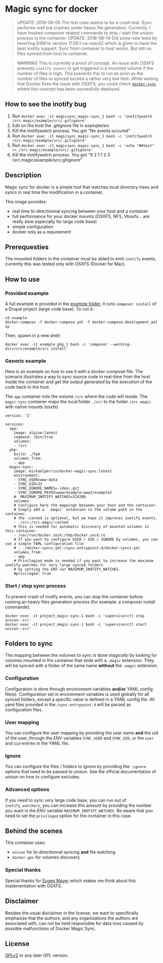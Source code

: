 Magic sync for docker
=====================

> UPDATE: 2018-08-05
> The test case seems to be a crash test. Sync performs well but crashes under heavy file generation. Currently, I have hooked composer related commands to stop / start the 
> unison process in the container.
> UPDATE: 2018-06-14
> Did some new tests by reverting D4M to version 17.09.1-ce-mac42 which is given to have the best inotify support.
> Sync from container to host works. 
> But still no files synced from host to container. 

> WARNING
> This is currently a proof of concept.
> An issue with OSXFS prevents `inotify events` to get triggered in a mounted volume if the number of files is high. This prevents this to run as soon as the number of files to synced exceed a rather very low limit.
> While waiting that Docker fixes the issue with OSXFS, you could check [`docker-sync`](https://github.com/EugenMayer/docker-sync) where this concept has been succesfully deployed.

## How to see the inotify bug

1. Run `docker exec -it magicsync_magic-sync_1 bash -c 'inotifywatch /src.magic/example/src/.gitignore'`
2. Edit on the host the .gitignore file in example/src
3. Kill the inotifywatch process. You got "No events occured"
4. Run `docker exec -it magicsync_magic-sync_1 bash -c 'inotifywatch /src.magic/example/src/.gitignore'`
5. Run `docker exec -it magicsync_magic-sync_1 bash -c 'echo "##test" >> /src.magic/example/src/.gitignore'`
6. Kill the inotifywatch process. You got "9      2       1       1            2              3     /src.magic/example/src/.gitignore"

## Description

Magic sync for docker is a simple tool that watches local directory trees and syncs in real time the modification in a
container.

This image provides:
 - real time bi-directionnal syncing between your host and a container
 - full performance for your docker mounts (OSXFS, NFS, Vboxfs... are really slow especially for large code base)
 - simple configuration
 - docker only as a requirement

## Prerequesties

The mounted folders in the container must be abled to emit `inotify` events, currently this was tested only with OSXFS
(Docker for Mac).

## How to use

### Provided example

A full example is provided in the [example folder](https://github.com/mickaelperrin/docker-magic-sync/tree/master/example), it runs `composer install` of a Drupal project (large code base). To run it:

    cd example
    docker-compose -f docker-compose.yml -f docker-compose.development.yml up

Then, spawn in a new shell:

    docker exec -it example_php_1 bash -c 'composer --working-dir=/src/example/src install'

### Generic example

Here is an example on how to use it with a docker-compose file. The scenario illustrates a way to sync source code in real-time from the host inside
the container and get the output generated by the execution of the code back to the host.

The `app` container inits the volume `/src` where the code will reside.
The `magic-sync` container maps the local folder `./src` to the folder `/src.magic` with native mounts (osxfs)

    version: '2'

    services:
      app:
        image: alpine:latest
        command: /bin/true
        volumes:
        - /src
      php:
        build: ./fpm
        volumes_from:
        - app
      magic-sync:
        image: mickaelperrin/docker-magic-sync:latest
        environment:
        - SYNC_USER=www-data
        - SYNC_UID=33
        - SYNC_IGNORE_NAMES=.idea:.git
        - SYNC_IGNORE_PATHS=www/example:www2/example2
        #- MAXIMUM_INOTIFY_WATCHES=524288
        volumes:
        # Configure here the mappings between your host and the container.
        # Simply add a `.magic` extension to the volume path in the container.
        # the :cached is optional, but we hope it improves inotify events.
        - ./src:/src.magic:cached
        # this is needed for automatic discovery of mounted volumes in this container.
        - /var/run/docker.sock:/tmp/docker.sock:ro
        # If you want to configure USER / UID / IGNORE by volumes, you can use a simple YAML configuration file
        # - ./docker-syncs.yml:/sync-entrypoint.d/docker-syncs.yml
        volumes_from:
        - app
        # Privilegied mode is needed if you want to increase the maximum inotify watches for very large synced folders
        # by setting the ENV var MAXIMUM_INOTIFY_WATCHES.
        #privileged: true
        
### Start / stop sync process

To prevent crash of inotify events, you can stop the container before running an heavy files generation process (for example: a composer install commande).

```
docker exec -it project_magic-sync-1 bash -c 'supervisorctl stop unison--src'
docker exec -it project_magic-sync-1 bash -c 'supervisorctl start unison--src'
```

## Folders to sync

The mapping between the volumes to sync is done *magically* by looking for volumes mounted in the container that ends
with a `.magic` extension. They will be synced with a folder of the same name **without** the `.magic` extension.

### Configuration

Configuration is done through environment variables **and/or** YAML config file(s).
Configuration set in environment variables is used globally for all synced folders, except a specific value is defined
in a YAML config file. All yaml files provided in the `/sync-entrypoint.d` will be parsed as configuration files.

### User mapping

You can configure the user mapping by providing the user name **and** the uid of the user, through the ENV variables
`SYNC_USER` and `SYNC_UID`, or the `user` and `uid` entries in the YAML file.

### Ignore

You can configure the files / folders to ignore by providing the `-ignore` options that need to be passed to unison.
See the official documentation of unison on how to configure excludes.

### Advanced options

If you need to sync *very* large code base, you can run out of `inotify_watchers`, you can increase this amount by
providing the number you want in the ENV variable `MAXIMUM_INOTIFY_WATCHES`. Be aware that you need to set the `privileged`
option for the container in this case.

## Behind the scenes

This container uses:
 - `unison` for bi-directionnal syncing **and** file watching
 - `docker-gen` for volumes discovery

### Special thanks

Special thanks for [Eugen Mayer](https://github.com/EugenMayer) which makes me think about this implementation with OSXFS.

## Disclaimer

Besides the usual disclaimer in the license, we want to specifically emphasize that the authors, and any organizations the authors are associated with, can not be held responsible for data-loss caused by possible malfunctions of Docker Magic Sync.

## License

[GPLv2](http://www.fsf.org/licensing/licenses/info/GPLv2.html) or any later GPL version.

